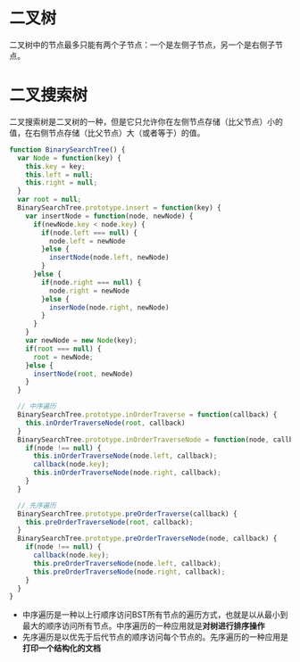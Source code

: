 # 二叉树
二叉树中的节点最多只能有两个子节点：一个是左侧子节点，另一个是右侧子节点。
# 二叉搜索树
二叉搜索树是二叉树的一种，但是它只允许你在左侧节点存储（比父节点）小的值，在右侧节点存储（比父节点）大（或者等于）的值。
```javascript
function BinarySearchTree() {
  var Node = function(key) {
    this.key = key;
    this.left = null;
    this.right = null;
  }
  var root = null;
  BinarySearchTree.prototype.insert = function(key) {
    var insertNode = function(node, newNode) {
      if(newNode.key < node.key) {
        if(node.left === null) {
          node.left = newNode
        }else {
          insertNode(node.left, newNode)
        }
      }else {
        if(node.right === null) {
          node.right = newNode
        }else {
          inserNode(node.right, newNode)
        }
      }
    }
    var newNode = new Node(key);
    if(root === null) {
      root = newNode;
    }else {
      insertNode(root, newNode)
    }
  }

  // 中序遍历
  BinarySearchTree.prototype.inOrderTraverse = function(callback) {
    this.inOrderTraverseNode(root, callback)
  }
  BinarySearchTree.prototype.inOrderTraverseNode = function(node, callback) {
    if(node !== null) {
      this.inOrderTraverseNode(node.left, callback);
      callback(node.key);
      this.inOrderTraverseNode(node.right, callback);
    }
  }

  // 先序遍历
  BinarySearchTree.prototype.preOrderTraverse(callback) {
    this.preOrderTraverseNode(root, callback);
  }
  BinarySearchTree.prototype.preOrderTraverseNode(node, callback) {
    if(node !== null) {
      callback(node.key);
      this.preOrderTraverseNode(node.left, callback);
      this.preOrderTraverseNode(node.right, callback);
    }
  }
}
```

- 中序遍历是一种以上行顺序访问BST所有节点的遍历方式，也就是以从最小到最大的顺序访问所有节点。中序遍历的一种应用就是**对树进行排序操作**
- 先序遍历是以优先于后代节点的顺序访问每个节点的。先序遍历的一种应用是**打印一个结构化的文档**